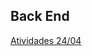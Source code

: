 ## Back End

[Atividades 24/04](https://github.com/ThiagooSG/FullStack_RPV/tree/main/FullStack_RPV/back_end/Atividades_24042024)  
